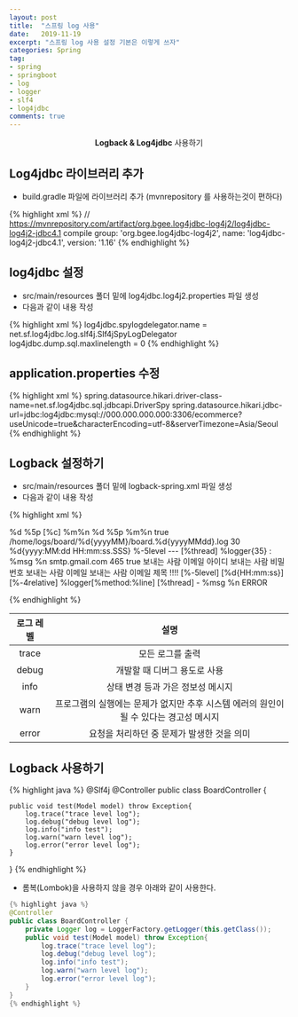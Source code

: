 ```yaml
---
layout: post
title:  "스프링 log 사용"
date:   2019-11-19
excerpt: "스프링 log 사용 설정 기본은 이렇게 쓰자"
categories: Spring
tag:
- spring
- springboot
- log
- logger
- slf4
- log4jdbc
comments: true
---
```

    
<center><b>Logback & Log4jdbc</b> 사용하기</center>

## Log4jdbc 라이브러리 추가
* build.gradle 파일에 라이브러리 추가 (mvnrepository 를 사용하는것이 편하다)

{% highlight xml %}
// https://mvnrepository.com/artifact/org.bgee.log4jdbc-log4j2/log4jdbc-log4j2-jdbc4.1
compile group: 'org.bgee.log4jdbc-log4j2', name: 'log4jdbc-log4j2-jdbc4.1', version: '1.16'
{% endhighlight %}

## log4jdbc 설정
* src/main/resources 폴더 밑에 log4jdbc.log4j2.properties 파일 생성
* 다음과 같이 내용 작성

{% highlight xml %}
log4jdbc.spylogdelegator.name = net.sf.log4jdbc.log.slf4j.Slf4jSpyLogDelegator
log4jdbc.dump.sql.maxlinelength = 0
{% endhighlight %}


## application.properties 수정

{% highlight xml %}
spring.datasource.hikari.driver-class-name=net.sf.log4jdbc.sql.jdbcapi.DriverSpy
spring.datasource.hikari.jdbc-url=jdbc:log4jdbc:mysql://000.000.000.000:3306/ecommerce?useUnicode=true&characterEncoding=utf-8&serverTimezone=Asia/Seoul
{% endhighlight %}

## Logback 설정하기
* src/main/resources 폴더 밑에 logback-spring.xml 파일 생성
* 다음과 같이 내용 작성

{% highlight xml %}
<?xml version="1.0" encoding="UTF-8"?>
<configuration debug="true">
<!-- Appenders -->
<!-- Console Appender -->
<appender name="console" class="ch.qos.logback.core.ConsoleAppender">
	<encoder>
	<Pattern>%d %5p [%c] %m%n</Pattern></encoder>
</appender>

<appender name="console-infolog" class="ch.qos.logback.core.ConsoleAppender">
	<encoder>
	<Pattern>%d %5p %m%n</Pattern></encoder>
</appender>

<!-- File Appender -->
 <appender name="dailyRollingFileAppender" class="ch.qos.logback.core.rolling.RollingFileAppender">
	<prudent>true</prudent>
	<rollingPolicy class="ch.qos.logback.core.rolling.TimeBasedRollingPolicy">
		<!-- 파일이 하루에 한개씩 생성된다 -->
		<fileNamePattern>/home/logs/board/%d{yyyyMM}/board.%d{yyyyMMdd}.log</fileNamePattern>
		<!-- maxHistory 설정은 위 부분에 롤링 정책에 따라 적용되 된다고 보면된다. 위 설정대로 라면 30일이 지난 파일은 삭제가 된다. -->
		<maxHistory>30</maxHistory>
	</rollingPolicy>
	<encoder>
		<pattern>%d{yyyy:MM:dd HH:mm:ss.SSS} %-5level --- [%thread] %logger{35} : %msg %n</pattern>
	</encoder>
</appender>

<!--  Mail Appender -->
<appender name="EMAIL" class="ch.qos.logback.classic.net.SMTPAppender"> 
	<smtpHost>smtp.gmail.com</smtpHost> 
	<smtpPort>465</smtpPort> 
	<SSL>true</SSL> 
	<username>보내는 사람 이메일 아이디</username> 
	<password>보내는 사람 비밀번호</password> 
	<to>보내는 사람 이메일</to> 
	<from>보내는 사람 이메일</from> 
	<subject>제목 !!!!</subject> 
		<layout class="ch.qos.logback.classic.html.HTMLLayout">
        <Pattern>[%-5level] [%d{HH:mm:ss}] [%-4relative] %logger[%method:%line] [%thread] - %msg %n</Pattern>
	</layout>
	<filter class="ch.qos.logback.classic.filter.ThresholdFilter"> 
		<level>ERROR</level> 
	</filter> 
</appender>

<!-- Logger -->
<logger name="board" level="DEBUG" appender-ref="console"></logger>
<logger name="jdbc.sqlonly" level="INFO" appender-ref="console-infolog"></logger>
<logger name="jdbc.resultsttable" level="INFO" appender-ref="console-infolog"></logger>

<!-- Root Logger -->
<root level="off">
	<appender-ref ref="console"></appender-ref>
</root>
</configuration>
</code></pre>
{% endhighlight %}

| 로그 레벨 |                                          설명                                          |
|:---------:|:--------------------------------------------------------------------------------------:|
|   trace   | 모든 로그를 출력                                                                       |
|   debug   | 개발할 때 디버그 용도로 사용                                                           |
|    info   | 상태 변경 등과 가은 정보성 메시지                                                      |
|    warn   | 프로그램의 실행에는 문제가 없지만 추후 시스템 에러의 원인이 될 수 있다는 경고성 메시지 |
|   error   | 요청을 처리하던 중 문제가 발생한 것을 의미                                             |


## Logback 사용하기
{% highlight java %}
@Slf4j
@Controller
public class BoardController {

    public void test(Model model) throw Exception{
        log.trace("trace level log");
        log.debug("debug level log");
        log.info("info test");
        log.warn("warn level log");
        log.error("error level log");
    }
}
{% endhighlight %}

* 롬복(Lombok)을 사용하지 않을 경우 아래와 같이 사용한다.

```Java
{% highlight java %}
@Controller
public class BoardController {
    private Logger log = LoggerFactory.getLogger(this.getClass());
    public void test(Model model) throw Exception{
        log.trace("trace level log");
        log.debug("debug level log");
        log.info("info test");
        log.warn("warn level log");
        log.error("error level log");
    }
}
{% endhighlight %}
```